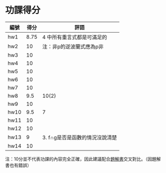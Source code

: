# 功課得分

| 編號 | 得分 | 評語                           |
| ---- | ---- | ------------------------------ |
| hw1  | 8.75 | 4 中所有重言式都是可滿足的     |
| hw2  | 10   | 注：非p的逆波蘭式應為p非       |
| hw3  | 10   |                                |
| hw4  | 10   |                                |
| hw5  | 10   |                                |
| hw6  | 10   |                                |
| hw7  | 10   |                                |
| hw8  | 9.5  | 10(2)                          |
| hw9  | 10   |                                |
| hw10 | 9.5  | 7                              |
| hw11 | 10   |                                |
| hw12 | 10   |                                |
| hw13 | 9    | 3. f∩g是否是函數的情況沒說清楚 |
| hw14 | 10   |                                |

注：10分並不代表功課的內容完全正確，因此建議配合[題解書]()交叉對比。（因題解書也有錯誤）

